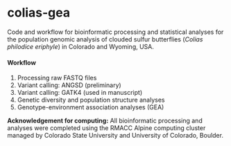 # colias-gea

Code and workflow for bioinformatic processing and statistical analyses for the population genomic analysis of clouded sulfur butterflies (_Colias philodice eriphyle_) in Colorado and Wyoming, USA.

#### Workflow
1. Processing raw FASTQ files
2. Variant calling: ANGSD (preliminary)
3. Variant calling: GATK4 (used in manuscript)
4. Genetic diversity and population structure analyses
5. Genotype-environment association analyses (GEA)

**Acknowledgement for computing:** All bioinformatic processing and analyses were completed using the RMACC Alpine computing cluster managed by Colorado State University and University of Colorado, Boulder.
